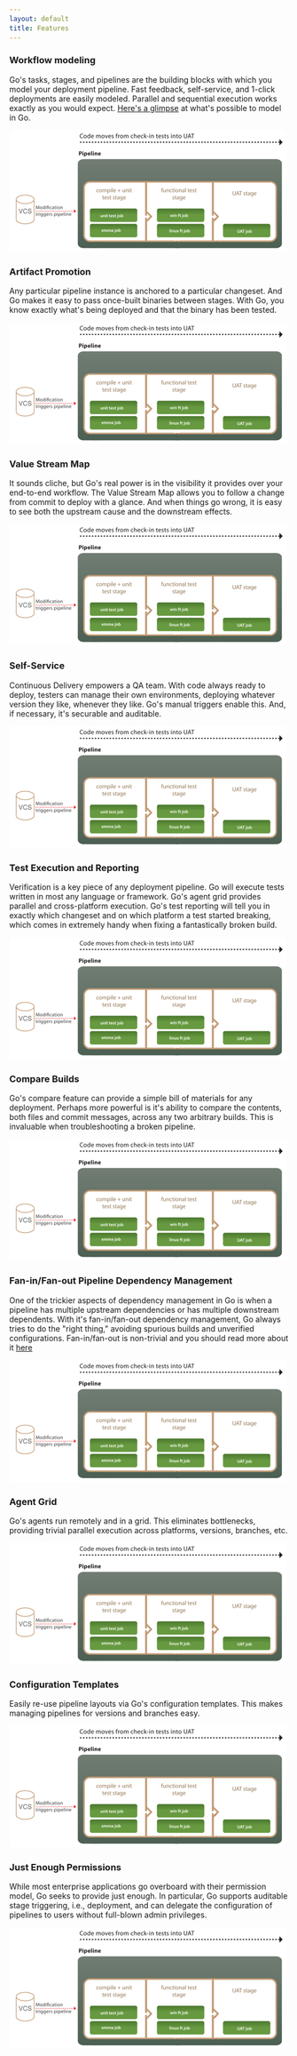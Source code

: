 ```yaml
---
layout: default
title: Features
---
```


<div class="full-width">
	<div class="container-12 features" >
		<div class="grid-5">
			<h3 class="features__title">Workflow modeling</h3>
			<p>Go's tasks, stages, and pipelines are the building blocks with which you model your deployment pipeline. Fast feedback, self-service, and 1-click deployments are easily modeled. Parallel and sequential execution works exactly as you would expect. <a href="http://www.thoughtworks.com/insights/blog/model-everything-fail-fast">Here's a glimpse</a> at what's possible to model in Go.</p>
		</div>
		<div class="grid-4">
			<img src="/images/pipeline_graphic.png">
		</div>
	</div>
</div>

<div class="full-width">
	<div class="container-12 features" >
		<div class="grid-5">
			<h3 class="features__title">Artifact Promotion</h3>
			<p>Any particular pipeline instance is anchored to a particular changeset. And Go makes it easy to pass once-built binaries between stages. With Go, you know exactly what's being deployed and that the binary has been tested.</p>
		</div>
		<div class="grid-4">
			<img src="/images/pipeline_graphic.png">
		</div>
	</div>
</div>

<div class="full-width">
	<div class="container-12 features" >
		<div class="grid-5">
			<h3 class="features__title">Value Stream Map</h3>
			<p>It sounds cliche, but Go's real power is in the visibility it provides over your end-to-end workflow. The Value Stream Map allows you to follow a change from commit to deploy with a glance. And when things go wrong, it is easy to see both the upstream cause and the downstream effects.</p>
		</div>
		<div class="grid-4">
			<img src="/images/pipeline_graphic.png">
		</div>
	</div>
</div>

<div class="full-width">
	<div class="container-12 features" >
		<div class="grid-5">
			<h3 class="features__title">Self-Service</h3>
			<p>Continuous Delivery empowers a QA team. With code always ready to deploy, testers can manage their own environments, deploying whatever version they like, whenever they like. Go's manual triggers enable this. And, if necessary, it's securable and auditable.</p>
		</div>
		<div class="grid-4">
			<img src="/images/pipeline_graphic.png">
		</div>
	</div>
</div>

<div class="full-width">
	<div class="container-12 features" >
		<div class="grid-5">
			<h3 class="features__title">Test Execution and Reporting</h3>
			<p>Verification is a key piece of any deployment pipeline. Go will execute tests written in most any language or framework. Go's agent grid provides parallel and cross-platform execution. Go's test reporting will tell you in exactly which changeset and on which platform a test started breaking, which comes in extremely handy when fixing a fantastically broken build.</p>
		</div>
		<div class="grid-4">
			<img src="/images/pipeline_graphic.png">
		</div>
	</div>
</div>

<div class="full-width">
	<div class="container-12 features" >
		<div class="grid-5">
			<h3 class="features__title">Compare Builds</h3>
			<p>Go's compare feature can provide a simple bill of materials for any deployment. Perhaps more powerful is it's ability to compare the contents, both files and commit messages, across any two arbitrary builds. This is invaluable when troubleshooting a broken pipeline.</p>
		</div>
		<div class="grid-4">
			<img src="/images/pipeline_graphic.png">
		</div>
	</div>
</div>

<div class="full-width">
	<div class="container-12 features" >
		<div class="grid-5">
			<h3 class="features__title">Fan-in/Fan-out Pipeline Dependency Management</h3>
			<p>One of the trickier aspects of dependency management in Go is when a pipeline has multiple upstream dependencies or has multiple downstream dependents. With it's fan-in/fan-out dependency management, Go always tries to do the "right thing," avoiding spurious builds and unverified configurations. Fan-in/fan-out is non-trivial and you should read more about it <a href="http://support.thoughtworks.com/entries/22229668-Go-s-Dependency-Management">here</a></p>
		</div>
		<div class="grid-4">
			<img src="/images/pipeline_graphic.png">
		</div>
	</div>
</div>

<div class="full-width">
	<div class="container-12 features" >
		<div class="grid-5">
			<h3 class="features__title">Agent Grid</h3>
			<p>Go's agents run remotely and in a grid. This eliminates bottlenecks, providing trivial parallel execution across platforms, versions, branches, etc.</p>
		</div>
		<div class="grid-4">
			<img src="/images/pipeline_graphic.png">
		</div>
	</div>
</div>

<div class="full-width">
	<div class="container-12 features" >
		<div class="grid-5">
			<h3 class="features__title">Configuration Templates</h3>
			<p>Easily re-use pipeline layouts via Go's configuration templates. This makes managing pipelines for versions and branches easy.</p>
		</div>
		<div class="grid-4">
			<img src="/images/pipeline_graphic.png">
		</div>
	</div>
</div>

<div class="full-width">
	<div class="container-12 features" >
		<div class="grid-5">
			<h3 class="features__title">Just Enough Permissions</h3>
			<p>While most enterprise applications go overboard with their permission model, Go seeks to provide just enough. In particular, Go supports auditable stage triggering, i.e., deployment, and can delegate the configuration of pipelines to users without full-blown admin privileges.</p>
		</div>
		<div class="grid-4">
			<img src="/images/pipeline_graphic.png">
		</div>
	</div>
</div>
